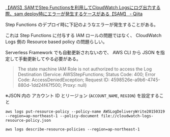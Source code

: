 [【AWS】SAMでStep Functionsを利用してCloudWatch Logsにログ出力する際、sam deploy時にエラーが発生するケースがある【SAM】 - Qiita](https://qiita.com/tmiki/items/1ad26ca38f8b68e00df1#%E5%AF%BE%E5%BF%9C%E6%96%B9%E6%B3%95)

Step Functions のデプロイ時に下記のようなエラーが発生することがある。

これは Step Functions に付与する IAM ロールの問題ではなく、 CloudWatch Logs 側の Resource based policy の問題らしい。

Serverless Framework でも自動更新されないので、 AWS CLI から JSON を指定して手動更新してやる必要がある。

> The state machine IAM Role is not authorized to access the Log Destination (Service: AWSStepFunctions; Status Code: 400; Error Code: AccessDeniedException; Request ID: 4598526e-a9b6-4745-880d-1dd24f47f500; Proxy: null)

※JSON 内の アカウント ID とリージョン (`ACCOUNT_NAME`, `REGION`) を設定すること

```
aws logs put-resource-policy --policy-name AWSLogDeliveryWrite20150319 --region=ap-northeast-1 --policy-document file://cloudwatch-logs-resource-policy.json
```

```
aws logs describe-resource-policies --region=ap-northeast-1
```
